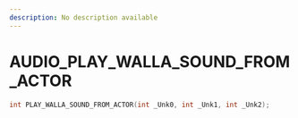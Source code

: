 ```yaml
---
description: No description available 
---
```


# AUDIO\_PLAY_WALLA_SOUND_FROM_ACTOR

```cpp
int PLAY_WALLA_SOUND_FROM_ACTOR(int _Unk0, int _Unk1, int _Unk2);
```